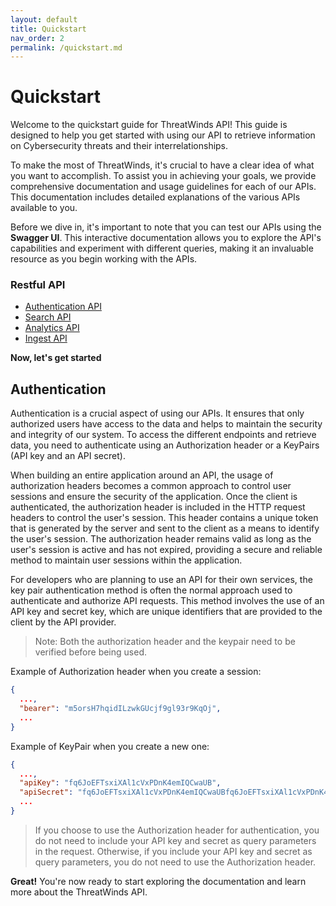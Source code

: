 ```yaml
---
layout: default
title: Quickstart
nav_order: 2
permalink: /quickstart.md
---
```


# Quickstart
Welcome to the quickstart guide for ThreatWinds API! This guide is designed to help you get started with using our API to retrieve information on Cybersecurity threats and their interrelationships.

To make the most of ThreatWinds, it's crucial to have a clear idea of what you want to accomplish. To assist you in achieving your goals, we provide comprehensive documentation and usage guidelines for each of our APIs. This documentation includes detailed explanations of the various APIs available to you.

Before we dive in, it's important to note that you can test our APIs using the **Swagger UI**. This interactive documentation allows you to explore the API's capabilities and experiment with different queries, making it an invaluable resource as you begin working with the APIs.

### Restful API
* [Authentication API](https://intelligence.threatwinds.com/api/auth/v2/swagger/index.html)
* [Search API](https://intelligence.threatwinds.com/api/search/v1/swagger/index.html)
* [Analytics API](https://intelligence.threatwinds.com/api/analytics/v1/swagger/index.html)
* [Ingest API](https://intelligence.threatwinds.com/api/ingest/v1/swagger/index.html)

**Now, let's get started**

## Authentication
Authentication is a crucial aspect of using our APIs. It ensures that only authorized users have access to the data and helps to maintain the security and integrity of our system. To access the different endpoints and retrieve data, you need to authenticate using an Authorization header or a KeyPairs (API key and an API secret).

When building an entire application around an API, the usage of authorization headers becomes a common approach to control user sessions and ensure the security of the application.
Once the client is authenticated, the authorization header is included in the HTTP request headers to control the user's session. This header contains a unique token that is generated by the server and sent to the client as a means to identify the user's session. The authorization header remains valid as long as the user's session is active and has not expired, providing a secure and reliable method to maintain user sessions within the application.

For developers who are planning to use an API for their own services, the key pair authentication method is often the normal approach used to authenticate and authorize API requests. This method involves the use of an API key and secret key, which are unique identifiers that are provided to the client by the API provider. 

> Note: Both the authorization header and the keypair need to be verified before being used.


Example of Authorization header when you create a session:
```json
{
  ...,
  "bearer": "m5orsH7hqidILzwkGUcjf9gl93r9KqOj",
  ...
}
```

Example of KeyPair when you create a new one:
```json
{
  ...,
  "apiKey": "fq6JoEFTsxiXAl1cVxPDnK4emIQCwaUB",
  "apiSecret": "fq6JoEFTsxiXAl1cVxPDnK4emIQCwaUBfq6JoEFTsxiXAl1cVxPDnK4emIQCwaUB",
  ...
}
```

> If you choose to use the Authorization header for authentication, you do not need to include your API key and secret as query parameters in the request. Otherwise, if you include your API key and secret as query parameters, you do not need to use the Authorization header.

**Great!** You're now ready to start exploring the documentation and learn more about the ThreatWinds API.
